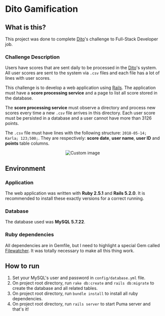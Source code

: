 # Dito Gamification

## What is this?

This project was done to complete [Dito](http://dito.com.br/)'s challenge to Full-Stack Developer job.

### Challenge Description

Users have scores that are sent daily to be processed in the [Dito](http://dito.com.br/)'s system. All user scores are sent to the system via ``.csv`` files and each file has a lot of lines with user scores.

This challenge is to develop a web application using [Rails](https://rubyonrails.org/). The application must have a **score processing service** and a page to list all score stored in the database.

The **score processing service** must observe a directory and process new scores every time a new ``.csv`` file arrives in this directory. Each user score must be persisted in a database and a user cannot have more than 3126 points.

The ``.csv`` file must have lines with the following structure:
``2018-05-14; Karla; 123;500;``. They are respectively: **score date**, **user name**, **user ID** and **points** table columns.

<p align="center">
  <img src="https://raw.github.com/marcosvbras/gamification-challenge/master/githubimgs/challenge.gif" alt="Custom image"/>
</p>

## Environment

### Application

The web application was written with **Ruby 2.5.1** and **Rails 5.2.0**. It is recommended to install these exactly versions for a correct running.

### Database

The database used was **MySQL 5.7.22**.

### Ruby dependencies

All dependencies are in Gemfile, but I need to highlight a special Gem called [Filewatcher](https://github.com/thomasfl/filewatcher). It was totally necessary to make all this thing work.

## How to run

1.  Set your MySQL's user and password in ``config/database.yml`` file.
1.  On project root directory, run ``rake db:create`` and ``rails db:migrate`` to create the database and all related tables.
1.  On project root directory, run ``bundle install`` to install all ruby dependencies.
1.  On project root directory, run ``rails server`` to start Puma server and that's it!

<!-- * Configuration

* Database creation

* Database initialization

* How to run the test suite -->
